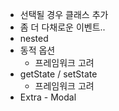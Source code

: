 - 선택될 경우 클래스 추가
- 좀 더 다채로운 이벤트..
- nested
- 동적 옵션
  - 프레임워크 고려
- getState / setState
  - 프레임워크 고려
- Extra - Modal
